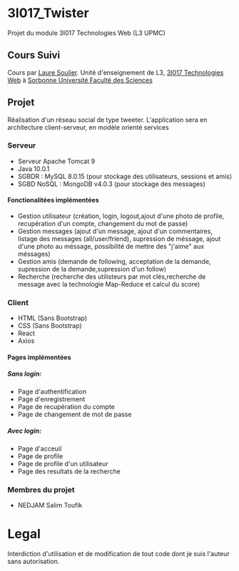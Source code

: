 # 3I017_Twister
Projet du module 3I017 Technologies Web (L3 UPMC)

## Cours Suivi
Cours par [Laure Soulier](http://www-connex.lip6.fr/~soulier/content/about.html).
Unité d'enseignement de L3, [3I017 Technologies Web](http://www-connex.lip6.fr/~soulier/content/TechnoWeb/TechnoWeb.html) à [Sorbonne Université Faculté des Sciences](https://www.sorbonne-universite.fr/) 

## Projet
Réalisation d'un réseau social de type tweeter.
L'application sera en architecture client-serveur, en modèle orienté services


### Serveur
* Serveur Apache Tomcat 9
* Java 10.0.1
* SGBDR : MySQL 8.0.15 (pour stockage des utilisateurs, sessions et amis)
* SGBD NoSQL : MongoDB v4.0.3 (pour stockage des messages)

#### Fonctionalitées implémentées
* Gestion utilisateur (création, login, logout,ajout d'une photo de profile, recupération d'un compte, changement du mot de passe)
* Gestion messages (ajout d'un message, ajout d'un commentaires, listage des messages (all/user/friend), supression de méssage, ajout d'une photo au méssage, possibilité de mettre des "j'aime" aux méssages)
* Gestion amis (demande de following, acceptation de la demande, supression de la demande,supression d'un follow)
* Recherche (recherche des utilisteurs par mot clés,recherche de message avec la technologie Map-Reduce et calcul du score)

### Client
* HTML (Sans Bootstrap)
* CSS (Sans Bootstrap)
* React
* Axios

#### Pages implémentées
##### Sans login:  
* Page d'authentification
* Page d'enregistrement
* Page de recupération du compte
* Page de changement de mot de passe

##### Avec login:
* Page d'acceuil
* Page de profile
* Page de profile d'un utilisateur
* Page des resultats de la recherche




### Membres du projet
* NEDJAM Salim Toufik


# Legal
Interdiction d'utilisation et de modification de tout code dont je suis l'auteur sans autorisation.
